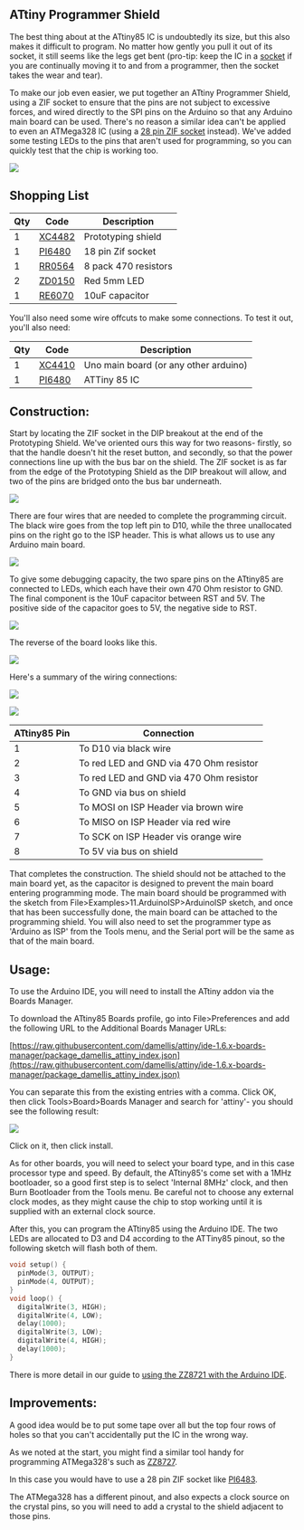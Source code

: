 
## ATtiny Programmer Shield

The best thing about at the ATtiny85 IC is undoubtedly its size, but this also makes it difficult to program. No matter how gently you pull it out of its socket, it still seems like the legs get bent (pro-tip: keep the IC in a [socket](https://jaycar.com.au/p/PI6500)
if you are continually moving it to and from a programmer, then the socket takes the wear and tear).

To make our job even easier, we put together an ATtiny Programmer Shield, using a ZIF socket to ensure that the pins are not subject to excessive forces, and wired directly to the SPI pins on the Arduino so that any Arduino main board can be used. There's no reason a similar idea can't be applied to even an ATMega328 IC (using a [28 pin ZIF socket](https://jaycar.com.au/p/PI6483)
instead). We've added some testing LEDs to the pins that aren't used for programming, so you can quickly test that the chip is working too.

![](images/final.png)

## Shopping List

|Qty| Code | Description |
|---|---|---|
|1 | [XC4482](http://jaycar.com.au/p/XC4482) | Prototyping shield
|1 | [PI6480](http://jaycar.com.au/p/PI6480) | 18 pin Zif socket
|1 | [RR0564](http://jaycar.com.au/p/RR0564) | 8 pack 470 resistors
|2 | [ZD0150](http://jaycar.com.au/p/ZD0150) | Red 5mm LED
|1 | [RE6070](http://jaycar.com.au/p/RE6070) | 10uF capacitor

You'll also need some wire offcuts to make some connections.
To test it out, you'll also need:

|Qty| Code | Description |
|---|---|---|
|1 | [XC4410](http://jaycar.com.au/p/XC4410) | Uno main board (or any other arduino)
|1 | [PI6480](http://jaycar.com.au/p/ZZ8721) | ATTiny 85 IC


## Construction:

Start by locating the ZIF socket in the DIP breakout at the end of the Prototyping Shield. We've oriented ours this way for two reasons- firstly, so that the handle doesn't hit the reset button, and secondly, so that the power connections line up with the bus bar on the shield. The ZIF socket is as far from the edge of the Prototyping Shield as the DIP breakout will allow, and two of the pins are bridged onto the bus bar underneath.

![](images/step1.png)

There are four wires that are needed to complete the programming circuit. The black wire goes from the top left pin to D10, while the three unallocated pins on the right go to the ISP header. This is what allows us to use any Arduino main board.

![](images/step2.png)

To give some debugging capacity, the two spare pins on the ATtiny85 are connected to LEDs, which each have their own 470 Ohm resistor to GND. The final component is the 10uF capacitor between RST and 5V. The positive side of the capacitor goes to 5V, the negative side to RST.

![](images/step3.png)

The reverse of the board looks like this.

![](images/step4.png)

Here's a summary of the wiring connections:

![](images/step5.png)

![](images/step6.png)

|ATtiny85 Pin|Connection
|---|---
|1|To D10 via black wire
|2|To red LED and GND via 470 Ohm resistor
|3|To red LED and GND via 470 Ohm resistor
|4|To GND via bus on shield
|5|To MOSI on ISP Header via brown wire
|6|To MISO on ISP Header via red wire
|7|To SCK on ISP Header vis orange wire
|8|To 5V via bus on shield
That completes the construction. The shield should not be attached to the main board yet, as the capacitor is designed to prevent the main board entering programming mode. The main board should be programmed with the sketch from File>Examples>11.ArduinoISP>ArduinoISP sketch, and once that has been successfully done, the main board can be attached to the programming shield. You will also need to set the programmer type as 'Arduino as ISP' from the Tools menu, and the Serial port will be the same as that of the main board.

## Usage:

To use the Arduino IDE, you will need to install the ATtiny addon via the Boards Manager.

To download the ATtiny85 Boards profile, go into File>Preferences and add the following URL to the Additional Boards Manager URLs:

[https://raw.githubusercontent.com/damellis/attiny/ide-1.6.x-boards-manager/package_damellis_attiny_index.json](https://raw.githubusercontent.com/damellis/attiny/ide-1.6.x-boards-manager/package_damellis_attiny_index.json)

You can separate this from the existing entries with a comma. Click OK, then click Tools>Board>Boards Manager and search for 'attiny'- you should see the following result:

![](images/form.png)

Click on it, then click install.

As for other boards, you will need to select your board type, and in this case processor type and speed. By default, the ATtiny85's come set with a 1MHz bootloader, so a good first step is to select 'Internal 8MHz' clock, and then Burn Bootloader from the Tools menu. Be careful not to choose any external clock modes, as they might cause the chip to stop working until it is supplied with an external clock source.

After this, you can program the ATtiny85 using the Arduino IDE. The two LEDs are allocated to D3 and D4 according to the ATTiny85 pinout, so the following sketch will flash both of them.

```c
void setup() {
  pinMode(3, OUTPUT);
  pinMode(4, OUTPUT);
}
void loop() {
  digitalWrite(3, HIGH);
  digitalWrite(4, LOW);
  delay(1000);
  digitalWrite(3, LOW);
  digitalWrite(4, HIGH);
  delay(1000);
}
```
There is more detail in our guide to [using the ZZ8721 with the Arduino IDE](https://jaycar.com.au/p/ZZ8721).

## Improvements:

A good idea would be to put some tape over all but the top four rows of holes so that you can't accidentally put the IC in the wrong way.

As we noted at the start, you might find a similar tool handy for programming ATMega328's such as [ZZ8727](https://jaycar.com.au/p/ZZ8727).

In this case you would have to use a 28 pin ZIF socket like [PI6483](https://jaycar.com.au/p/PI6483).

The ATMega328 has a different pinout, and also expects a clock source on the crystal pins, so you will need to add a crystal to the shield adjacent to those pins.

